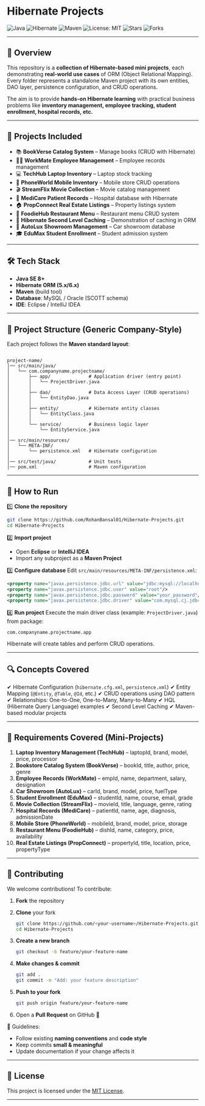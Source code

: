 # Hibernate Projects

![Java](https://img.shields.io/badge/Java-8+-blue.svg)
![Hibernate](https://img.shields.io/badge/Hibernate-ORM-green.svg)
![Maven](https://img.shields.io/badge/Maven-Build-orange.svg)
![License: MIT](https://img.shields.io/badge/License-MIT-yellow.svg)
![Stars](https://img.shields.io/github/stars/RohanBansal01/Hibernate-Projects?style=social)
![Forks](https://img.shields.io/github/forks/RohanBansal01/Hibernate-Projects?style=social)

---

## 📖 Overview

This repository is a **collection of Hibernate-based mini projects**, each demonstrating **real-world use cases** of ORM (Object Relational Mapping).
Every folder represents a standalone Maven project with its own entities, DAO layer, persistence configuration, and CRUD operations.

The aim is to provide **hands-on Hibernate learning** with practical business problems like **inventory management, employee tracking, student enrollment, hospital records, etc.**

---

## 📂 Projects Included

* 📚 **BookVerse Catalog System** – Manage books (CRUD with Hibernate)
* 👨‍💼 **WorkMate Employee Management** – Employee records management
* 💻 **TechHub Laptop Inventory** – Laptop stock tracking
* 📱 **PhoneWorld Mobile Inventory** – Mobile store CRUD operations
* 🎬 **StreamFlix Movie Collection** – Movie catalog management
* 🏥 **MediCare Patient Records** – Hospital database with Hibernate
* 🏠 **PropConnect Real Estate Listings** – Property listings system
* 🍴 **FoodieHub Restaurant Menu** – Restaurant menu CRUD system
* 💾 **Hibernate Second Level Caching** – Demonstration of caching in ORM
* 🚗 **AutoLux Showroom Management** – Car showroom database
* 🎓 **EduMax Student Enrollment** – Student admission system

---

## 🛠️ Tech Stack

* **Java SE 8+**
* **Hibernate ORM (5.x/6.x)**
* **Maven** (build tool)
* **Database**: MySQL / Oracle (SCOTT schema)
* **IDE**: Eclipse / IntelliJ IDEA

---

## 📂 Project Structure (Generic Company-Style)

Each project follows the **Maven standard layout**:

```

project-name/
│── src/main/java/
│   └── com.companyname.projectname/
│       ├── app/              # Application driver (entry point)
│       │   └── ProjectDriver.java
│       │
│       ├── dao/              # Data Access Layer (CRUD operations)
│       │   └── EntityDao.java
│       │
│       ├── entity/           # Hibernate entity classes
│       │   └── EntityClass.java
│       │
│       └── service/          # Business logic layer
│           └── EntityService.java
│
│── src/main/resources/
│   └── META-INF/
│       └── persistence.xml   # Hibernate configuration
│
│── src/test/java/            # Unit tests
│── pom.xml                   # Maven configuration

````

---

## 🚀 How to Run

1️⃣ **Clone the repository**

```bash
git clone https://github.com/RohanBansal01/Hibernate-Projects.git
cd Hibernate-Projects
````

2️⃣ **Import project**

* Open **Eclipse** or **IntelliJ IDEA**
* Import any subproject as a **Maven Project**

3️⃣ **Configure database**
Edit `src/main/resources/META-INF/persistence.xml`:

```xml
<property name="javax.persistence.jdbc.url" value="jdbc:mysql://localhost:3306/hibernate_db"/>
<property name="javax.persistence.jdbc.user" value="root"/>
<property name="javax.persistence.jdbc.password" value="your_password"/>
<property name="javax.persistence.jdbc.driver" value="com.mysql.cj.jdbc.Driver"/>
```

4️⃣ **Run project**
Execute the main driver class (example: `ProjectDriver.java`) from package:

```
com.companyname.projectname.app
```

Hibernate will create tables and perform CRUD operations.

---

## 🔍 Concepts Covered

✔ Hibernate Configuration (`hibernate.cfg.xml`, `persistence.xml`)
✔ Entity Mapping (`@Entity`, `@Table`, `@Id`, etc.)
✔ CRUD operations using DAO pattern
✔ Relationships: One-to-One, One-to-Many, Many-to-Many
✔ HQL (Hibernate Query Language) examples
✔ Second Level Caching
✔ Maven-based modular projects

---

## 📝 Requirements Covered (Mini-Projects)

1. **Laptop Inventory Management (TechHub)** – laptopId, brand, model, price, processor
2. **Bookstore Catalog System (BookVerse)** – bookId, title, author, price, genre
3. **Employee Records (WorkMate)** – empId, name, department, salary, designation
4. **Car Showroom (AutoLux)** – carId, brand, model, price, fuelType
5. **Student Enrollment (EduMax)** – studentId, name, course, email, grade
6. **Movie Collection (StreamFlix)** – movieId, title, language, genre, rating
7. **Hospital Records (MediCare)** – patientId, name, age, diagnosis, admissionDate
8. **Mobile Store (PhoneWorld)** – mobileId, brand, model, price, storage
9. **Restaurant Menu (FoodieHub)** – dishId, name, category, price, availability
10. **Real Estate Listings (PropConnect)** – propertyId, title, location, price, propertyType

---

## 🤝 Contributing

We welcome contributions! To contribute:

1. **Fork** the repository
2. **Clone** your fork

   ```bash
   git clone https://github.com/<your-username>/Hibernate-Projects.git
   cd Hibernate-Projects
   ```
3. **Create a new branch**

   ```bash
   git checkout -b feature/your-feature-name
   ```
4. **Make changes & commit**

   ```bash
   git add .
   git commit -m "Add: your feature description"
   ```
5. **Push to your fork**

   ```bash
   git push origin feature/your-feature-name
   ```
6. Open a **Pull Request** on GitHub 🎉

📌 Guidelines:

* Follow existing **naming conventions** and **code style**
* Keep commits **small & meaningful**
* Update documentation if your change affects it

---

## 📜 License

This project is licensed under the [MIT License](LICENSE).

---


